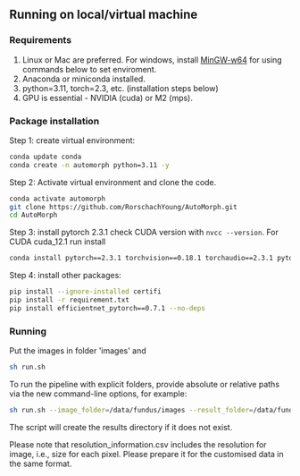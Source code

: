 ## Running on local/virtual machine

### Requirements

1. Linux or Mac are preferred. For windows, install [MinGW-w64](https://www.mingw-w64.org/) for using commands below to set enviroment.
2. Anaconda or miniconda installed.
3. python=3.11, torch=2.3, etc. (installation steps below)
4. GPU is essential -  NVIDIA (cuda) or M2 (mps).


### Package installation

Step 1: create virtual environment:
```bash
conda update conda
conda create -n automorph python=3.11 -y
```

Step 2: Activate virtual environment and clone the code.
```bash
conda activate automorph
git clone https://github.com/RorschachYoung/AutoMorph.git
cd AutoMorph
```

Step 3: install pytorch 2.3.1
check CUDA version with ```nvcc --version```.
For CUDA cuda_12.1 run install 
```bash
conda install pytorch==2.3.1 torchvision==0.18.1 torchaudio==2.3.1 pytorch-cuda=12.1 -c pytorch -c nvidia -y
```

Step 4: install other packages:
```bash
pip install --ignore-installed certifi
pip install -r requirement.txt
pip install efficientnet_pytorch==0.7.1 --no-deps 
```

### Running

Put the images in folder 'images' and
```bash
sh run.sh
```

To run the pipeline with explicit folders, provide absolute or relative paths
via the new command-line options, for example:

```bash
sh run.sh --image_folder=/data/fundus/images --result_folder=/data/fundus/results
```

The script will create the results directory if it does not exist.

Please note that resolution_information.csv includes the resolution for image, i.e., size for each pixel. Please prepare it for the customised data in the same format.



